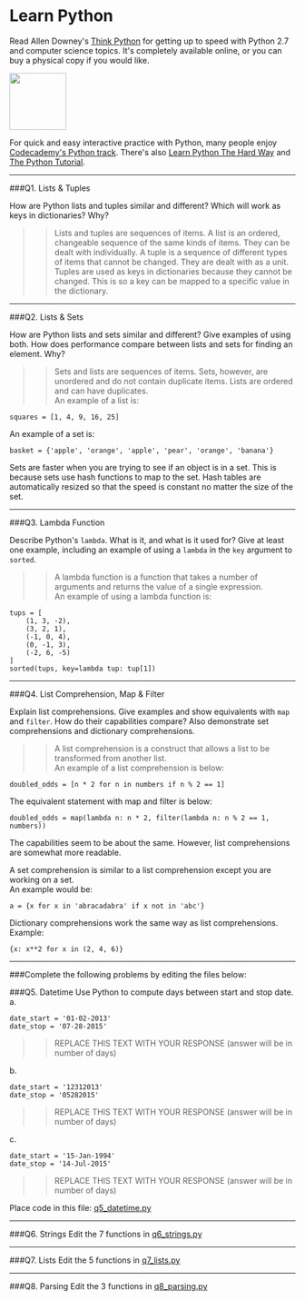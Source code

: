 # Learn Python

Read Allen Downey's [Think Python](http://www.greenteapress.com/thinkpython/) for getting up to speed with Python 2.7 and computer science topics. It's completely available online, or you can buy a physical copy if you would like.

<a href="http://www.greenteapress.com/thinkpython/"><img src="img/think_python.png" style="width: 100px;" target="_blank"></a>

For quick and easy interactive practice with Python, many people enjoy [Codecademy's Python track](http://www.codecademy.com/en/tracks/python). There's also [Learn Python The Hard Way](http://learnpythonthehardway.org/book/) and [The Python Tutorial](https://docs.python.org/2/tutorial/).

---

###Q1. Lists &amp; Tuples

How are Python lists and tuples similar and different? Which will work as keys in dictionaries? Why?

>> Lists and tuples are sequences of items.  A list is an ordered, changeable sequence of the same kinds of items. They can be dealt with individually.  A tuple is a sequence of different types of items that cannot be changed. They are dealt with as a unit. Tuples are used as keys in dictionaries because they cannot be changed.  This is so a key can be mapped to a specific value in the dictionary.

---

###Q2. Lists &amp; Sets

How are Python lists and sets similar and different? Give examples of using both. How does performance compare between lists and sets for finding an element. Why?

>> Sets and lists are sequences of items.  Sets, however, are unordered and do not contain duplicate items.   Lists are ordered and can have duplicates.  
An example of a list is:  
```
squares = [1, 4, 9, 16, 25]  
```  
An example of a set is:  
```  
basket = {'apple', 'orange', 'apple', 'pear', 'orange', 'banana'}  
```  
Sets are faster when you are trying to see if an object is in a set.  This is because sets use hash functions to map to the set. Hash tables are automatically resized so that the speed is constant no matter the size of the set.

---

###Q3. Lambda Function

Describe Python's `lambda`. What is it, and what is it used for? Give at least one example, including an example of using a `lambda` in the `key` argument to `sorted`.

>> A lambda function is a function that takes a number of arguments and returns the value of a single expression.  
An example of using a lambda function is:  
```
tups = [
    (1, 3, -2),
    (3, 2, 1),
    (-1, 0, 4),
    (0, -1, 3),
    (-2, 6, -5)
]  
sorted(tups, key=lambda tup: tup[1])  
```

---

###Q4. List Comprehension, Map &amp; Filter

Explain list comprehensions. Give examples and show equivalents with `map` and `filter`. How do their capabilities compare? Also demonstrate set comprehensions and dictionary comprehensions.

>> A list comprehension is a construct that allows a list to be transformed from another list.  
An example of a list comprehension is below:  
```  
doubled_odds = [n * 2 for n in numbers if n % 2 == 1]  
```  
The equivalent statement with map and filter is below:  
```  
doubled_odds = map(lambda n: n * 2, filter(lambda n: n % 2 == 1, numbers))  
```  
The capabilities seem to be about the same.  However, list comprehensions are somewhat more readable.   

A set comprehension is similar to a list comprehension except you are working on a set.  
An example would be:  
```  
a = {x for x in 'abracadabra' if x not in 'abc'}  
```  
Dictionary comprehensions work the same way as list comprehensions.  
Example:  
```  
{x: x**2 for x in (2, 4, 6)}  
```  

 


---

###Complete the following problems by editing the files below:

###Q5. Datetime
Use Python to compute days between start and stop date.   
a.  

```
date_start = '01-02-2013'    
date_stop = '07-28-2015'
```

>> REPLACE THIS TEXT WITH YOUR RESPONSE (answer will be in number of days)

b.  
```
date_start = '12312013'  
date_stop = '05282015'  
```

>> REPLACE THIS TEXT WITH YOUR RESPONSE (answer will be in number of days)

c.  
```
date_start = '15-Jan-1994'      
date_stop = '14-Jul-2015'  
```

>> REPLACE THIS TEXT WITH YOUR RESPONSE  (answer will be in number of days)

Place code in this file: [q5_datetime.py](python/q5_datetime.py)

---

###Q6. Strings
Edit the 7 functions in [q6_strings.py](python/q6_strings.py)

---

###Q7. Lists
Edit the 5 functions in [q7_lists.py](python/q7_lists.py)

---

###Q8. Parsing
Edit the 3 functions in [q8_parsing.py](python/q8_parsing.py)





